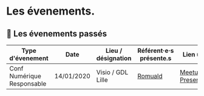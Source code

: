 # Les évenements.

## :calendar: Les évenements passés
Type d'évenement                | Date          |  Lieu / désignation       | Référent·e·s présente.s               | Lien utiles
------------                    | ------------- | -------------             | -------------                         | -------------
Conf Numérique Responsable      | 14/01/2020    | Visio / GDL Lille         | [Romuald](https://github.com/docroms) | [Meetup](https://www.meetup.com/fr-FR/GDG-Lille/events/274647791/) [Presentation](https://slides.com/doc_roms/fake-green-tech)
